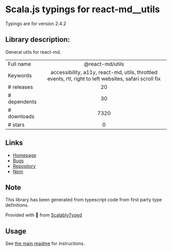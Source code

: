 
# Scala.js typings for react-md__utils

Typings are for version 2.4.2

## Library description:
General utils for react-md.

|                    |                 |
| ------------------ | :-------------: |
| Full name          | @react-md/utils |
| Keywords           | accessibility, a11y, react-md, utils, throttled events, rtl, right to left websites, safari scroll fix |
| # releases         | 20 |
| # dependents       | 30 |
| # downloads        | 7320 |
| # stars            | 0 |

## Links
- [Homepage](https://react-md.dev/packages/utils/demos)
- [Bugs](https://github.com/mlaursen/react-md/issues)
- [Repository](https://github.com/mlaursen/react-md)
- [Npm](https://www.npmjs.com/package/%40react-md%2Futils)
    


## Note
This library has been generated from typescript code from first party type definitions.

Provided with :purple_heart: from [ScalablyTyped](https://github.com/oyvindberg/ScalablyTyped)

## Usage
See [the main readme](../../readme.md) for instructions.


